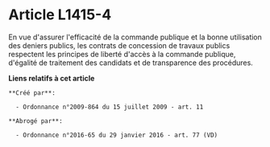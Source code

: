 # Article L1415-4

En vue d'assurer l'efficacité de la commande publique et la bonne utilisation des deniers publics, les contrats de concession
de travaux publics respectent les principes de liberté d'accès à la commande publique, d'égalité de traitement des candidats
et de transparence des procédures.

**Liens relatifs à cet article**

	**Créé par**:

	  - Ordonnance n°2009-864 du 15 juillet 2009 - art. 11

	**Abrogé par**:

	  - Ordonnance n°2016-65 du 29 janvier 2016 - art. 77 (VD)
